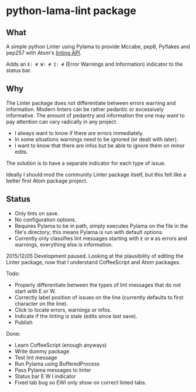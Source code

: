 # python-lama-lint package

## What

A simple python Linter using Pylama to provide Mccabe, pep8, Pyflakes and pep257 with Atom's [linting API](https://github.com/atom-community/linter).

Adds an `E: # W: # I: #` (Error Warnings and Information) indicator to the status bar.


## Why

The Linter package does not differentiate between errors warning and information.
Modern linters can be rather pedantic or excessively informative. The amount of pedantry and information the one may want to pay attention can vary radically in any project.

 * I always want to know if there are errors immediately.
 * In some situations warnings need to be ignored (or dealt with later).
 * I want to know that there are infos but be able to ignore them on minor edits.

The solution is to have a separate indicator for each type of issue.

Ideally I should mod the community Linter package itself, but this felt like a better first Atom package project.

## Status

 * Only lints on save.
 * No configuration options.
 * Requires Pylama to be in path, simply executes Pylama on the file in the file's directory; this means Pylama is run with default options.
 * Currently only classifies lint messages starting with `E` or `W` as errors and warnings, everything else is information.

2015/12/05 Development paused. Looking at the plausibility of editing the Linter package, now that I understand CoffeeScript and Atom packages.

Todo:
 * Properly differentiate between the types of lint messages that do not start with E or W.
 * Correctly label position of issues on the line (currently defaults to first character on the line).
 * Click to locate errors, warnings or infos.
 * Indicate if the linting is stale (edits since last save).
 * Publish

Done:
 * Learn CoffeeScript (enough anyways)
 * Write dummy package
 * Test lint message
 * Run Pylama using BufferedProcess
 * Pass Pylama messages to linter
 * Status bar E W I indicator
 * Fixed tab bug so EWI only show on correct linted tabs.
